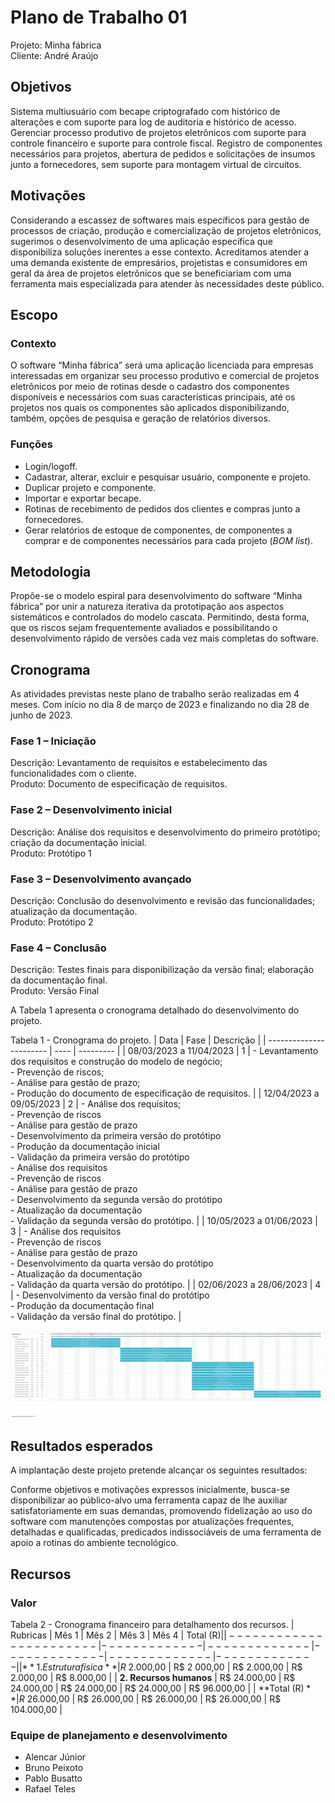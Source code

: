 # Plano de Trabalho 01
Projeto: Minha fábrica  
Cliente: André Araújo

## Objetivos
Sistema multiusuário com becape criptografado com histórico de alterações e com suporte para log de auditoria e histórico de acesso.
Gerenciar processo produtivo de projetos eletrônicos com suporte para controle financeiro e suporte para controle fiscal.
Registro de componentes necessários para projetos, abertura de pedidos e solicitações de insumos junto a fornecedores, sem suporte para montagem virtual de circuitos.

## Motivações
Considerando a escassez de softwares mais específicos para gestão de processos de criação, produção e comercialização de projetos eletrônicos, sugerimos o desenvolvimento de uma aplicação específica que disponibiliza soluções inerentes a esse contexto.
Acreditamos atender a uma demanda existente de empresários, projetistas e consumidores em geral da área de projetos eletrônicos que se beneficiariam com uma ferramenta mais especializada para atender às necessidades deste público.

## Escopo
### Contexto

O software “Minha fábrica” será uma aplicação licenciada para empresas interessadas em organizar seu processo produtivo e comercial de projetos eletrônicos por meio de rotinas desde o cadastro dos componentes disponíveis e necessários com suas características principais, até os projetos nos quais os componentes são aplicados disponibilizando, também, opções de pesquisa e geração de relatórios diversos.

### Funções
- Login/logoff.
- Cadastrar, alterar, excluir e pesquisar usuário, componente e projeto.
- Duplicar projeto e componente.
- Importar e exportar becape.
- Rotinas de recebimento de pedidos dos clientes e compras junto a fornecedores.
- Gerar relatórios de estoque de componentes, de componentes a comprar e de componentes necessários para cada projeto (_BOM list_).


## Metodologia
Propõe-se o modelo espiral para desenvolvimento do software “Minha fábrica” por unir a natureza iterativa da prototipação aos aspectos sistemáticos e controlados do modelo cascata. Permitindo, desta forma, que os riscos sejam frequentemente avaliados e possibilitando o desenvolvimento rápido de versões cada vez mais completas do software.

## Cronograma
As atividades previstas neste plano de trabalho serão realizadas em 4 meses. Com início no dia 8 de março de 2023 e finalizando no dia 28 de junho de 2023.

### Fase 1 – Iniciação
Descrição: Levantamento de requisitos e estabelecimento das funcionalidades com o cliente.  
Produto: Documento de especificação de requisitos.

### Fase 2 – Desenvolvimento inicial
Descrição: Análise dos requisitos e desenvolvimento do primeiro protótipo; criação da documentação inicial.  
Produto: Protótipo 1

### Fase 3 – Desenvolvimento avançado
Descrição: Conclusão do desenvolvimento e revisão das funcionalidades; atualização da documentação.  
Produto: Protótipo 2

### Fase 4 – Conclusão
Descrição: Testes finais para disponibilização da versão final; elaboração da documentação final.  
Produto: Versão Final

A Tabela 1 apresenta o cronograma detalhado do desenvolvimento do projeto.

Tabela 1 - Cronograma do projeto.
| Data                    | Fase | Descrição |
| ----------------------- | ---- | --------- |
| 08/03/2023 a 11/04/2023 | 1    | - Levantamento dos requisitos e construção do modelo de negócio;<br>- Prevenção de riscos;<br>- Análise para gestão de prazo;<br>- Produção do documento de especificação de requisitos. |
| 12/04/2023 a 09/05/2023 | 2    | - Análise dos requisitos;<br>- Prevenção de riscos<br>- Análise para gestão de prazo<br>- Desenvolvimento da primeira versão do protótipo<br>- Produção da documentação inicial<br>- Validação da primeira versão do protótipo<br>- Análise dos requisitos<br>- Prevenção de riscos<br>- Análise para gestão de prazo<br>- Desenvolvimento da segunda versão do protótipo<br>- Atualização da documentação<br>- Validação da segunda versão do protótipo. |
| 10/05/2023 a 01/06/2023 | 3    | - Análise dos requisitos<br>- Prevenção de riscos<br>- Análise para gestão de prazo<br>- Desenvolvimento da quarta versão do protótipo<br>- Atualização da documentação<br>- Validação da quarta versão do protótipo. |
| 02/06/2023 a 28/06/2023 | 4    | - Desenvolvimento da versão final do protótipo<br>- Produção da documentação final<br>- Validação da versão final do protótipo. |

![Gráfico de Gantt para o cronograma do projeto](Gantt.png)


## Resultados esperados
A implantação deste projeto pretende alcançar os seguintes resultados:

Conforme objetivos e motivações expressos inicialmente, busca-se disponibilizar ao público-alvo uma ferramenta capaz de lhe auxiliar satisfatoriamente em suas demandas, promovendo fidelização ao uso do software com manutenções compostas por atualizações frequentes, detalhadas e qualificadas, predicados indissociáveis de uma ferramenta de apoio a rotinas do ambiente tecnológico.

## Recursos
### Valor

Tabela 2 - Cronograma financeiro para detalhamento dos recursos.
| Rubricas                | Mês 1         | Mês 2         | Mês 3         | Mês 4         | Total (R$)    |
| ----------------------- | ------------- | ------------- | ------------- | ------------- | ------------- |
| **1. Estrutura física** | R$ 2.000,00   | R$ 2 000,00   | R$ 2.000,00   | R$ 2.000,00   | R$ 8.000,00   |
| **2. Recursos humanos** | R$ 24.000,00  | R$ 24.000,00  | R$ 24.000,00  | R$ 24.000,00  | R$ 96.000,00  | 
| **Total (R$)**          | R$ 26.000,00  | R$ 26.000,00  | R$ 26.000,00  | R$ 26.000,00  | R$ 104.000,00 |

### Equipe de planejamento e desenvolvimento
- Alencar Júnior
- Bruno Peixoto
- Pablo Busatto
- Rafael Teles
